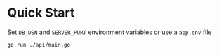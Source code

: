 # Quick Start
Set `DB_DSN` and `SERVER_PORT` environment variables or use a `app.env` file

```
go run ./api/main.go
```